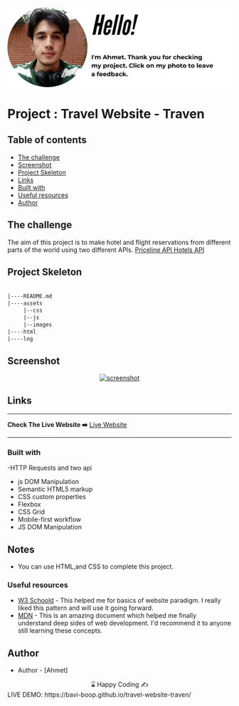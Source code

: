 <p align="center">
<a href="https://www.linkedin.com/in/ahmet-ayd%C4%B1n-2583b1199/" target="_blank"><img src="ahmet.png" alt="screenshot"></a>
</p>


# Project : Travel Website - Traven
## Table of contents

  - [The challenge](#the-challenge)
  - [Screenshot](#screenshot)
  - [Project Skeleton ](#project-skeleton)
  - [Links](#links)
  - [Built with](#built-with)
  - [Useful resources](#useful-resources)
- [Author](#author)



## The challenge
The aim of this project is to make hotel and flight reservations from different parts of the world using two different APIs.
<a href="https://rapidapi.com/davidtaoweiji/api/priceline-com">Priceline API <a/>
<a href="https://rapidapi.com/apidojo/api/hotels4/">Hotels API <a/>


## Project Skeleton 

```

|----README.md                   
|----assets
     |--css
     |--js
     |--images
|----html
|----lng   

```

## Screenshot
<p align="center">
<a href="https://bavi-boop.github.io/travel-website-traven/"><img src="travel.gif" alt="screenshot"></a>
</p>



## Links
<hr>
<b>Check The Live Website ➡️</b> <a href="https://bavi-boop.github.io/travel-website-traven/">Live Website</a>
<hr>

### Built with
-HTTP Requests and two api
- js DOM Manipulation
- Semantic HTML5 markup
- CSS custom properties
- Flexbox
- CSS Grid
- Mobile-first workflow
- JS DOM Manipulation


## Notes

- You can use HTML,and CSS to complete this project.

### Useful resources

- [W3 Schoold](https://www.w3schools.com/) - This helped me for basics of website paradigm. I really liked this pattern and will use it going forward.
- [MDN](https://developer.mozilla.org/en-US/) - This is an amazing document which helped me finally understand deep sides of web development. I'd recommend it to anyone still learning these concepts.


## Author

- Author - [Ahmet]

<center> &#8987; Happy Coding  &#9997; </center>
LIVE DEMO: https://bavi-boop.github.io/travel-website-traven/
